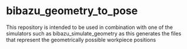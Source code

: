 # bibazu_geometry_to_pose
This repository is intended to be used in combination with one of the simulators such as bibazu_simulate_geometry as this generates the files that represent the geometrically possible workpiece positions
